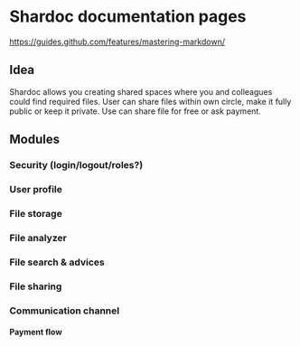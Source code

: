 # Shardoc documentation pages

https://guides.github.com/features/mastering-markdown/

## Idea
Shardoc allows you creating shared spaces 
where you and colleagues could find required
files.
User can share files within own circle,
 make it fully public or keep it private.
Use can share file for free or ask payment.

## Modules

### Security (login/logout/roles?)

### User profile

### File storage

### File analyzer

### File search & advices

### File sharing

### Communication channel

#### Payment flow
